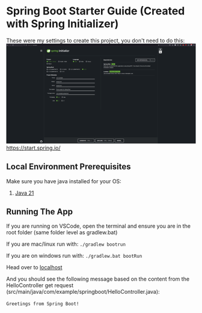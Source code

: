 # Spring Boot Starter Guide (Created with Spring Initializer)

These were my settings to create this project, you don't need to do this:
![Spring Initializer Settings](./springi.png)
https://start.spring.io/

## Local Environment Prerequisites
Make sure you have java installed for your OS:
1. [Java 21](https://www.oracle.com/java/technologies/downloads/)

## Running The App
If you are running on VSCode, open the terminal and ensure you are in the root folder (same folder level as gradlew.bat)

If you are mac/linux run with:
`./gradlew bootrun`

If you are on windows run with:
`./gradlew.bat bootRun`

Head over to [localhost](http://localhost:8080/)

And you should see the following message based on the content from the HelloController get request (src/main/java/com/example/springboot/HelloController.java):

```Greetings from Spring Boot!```